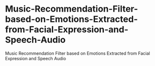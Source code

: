 # Music-Recommendation-Filter-based-on-Emotions-Extracted-from-Facial-Expression-and-Speech-Audio
Music Recommendation Filter based on Emotions Extracted from Facial Expression and Speech Audio
